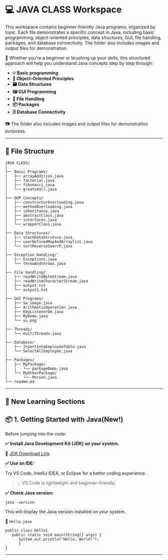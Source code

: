 # 💻 JAVA CLASS Workspace

This workspace contains beginner-friendly Java programs, organized by topic. Each file demonstrates a specific concept in Java, including basic programming, object-oriented principles, data structures, GUI, file handling, packages, and database connectivity. The folder also includes images and output files for demonstration.

📘 Whether you're a beginner or brushing up your skills, this structured approach will help you understand Java concepts step by step through:
- **💡 Basic programming**
- **🧱 Object-Oriented Principles**
- **🗃️ Data Structures**
- **🖼️ GUI Programming**
- **📂 File Handling**
- **📦 Packages**
- **🗄️ Database Connectivity**

📷 The folder also includes images and output files for demonstration purposes.

---

## 📁 File Structure

```
JAVA CLASS/
│
├── Basic Programs/
│   ├── arrayAddition.java
│   ├── factorial.java
│   ├── fibonacci.java
│   └── greatsmall.java
│
├── OOP Concepts/
│   ├── constructorOverloading.java
│   ├── methodOverloading.java
│   ├── inheritance.java
│   ├── abstractClass.java
│   ├── interfaces.java
│   └── wrapperClass.java
│
├── Data Structures/
│   ├── stackDataStruture.java
│   ├── userDefinedMapAndArraylist.java
│   └── sortReverseSearch.java
│
├── Exception Handling/
│   ├── Exceptions.java
│   └── throwAndthrows.java
│
├── File Handling/
│   ├── readWriteByteStream.java
│   ├── readWriteCharacterStream.java
│   ├── output.txt
│   └── output1.txt
│
├── GUI Programs/
│   ├── Sw_image.java
│   ├── ArithmeticOperation.java
│   ├── KeyListenerDe.java
│   ├── MyDemo.java
│   └── uu.png
│
├── Threads/
│   └── multiThreads.java
│
├── Database/
│   ├── InsertIntoEmployeeTable.java
│   └── SelectAllEmployee.java
│
├── Packages/
│   ├── MyPackage/
│   │   └── packageDemo.java
│   └── MyOtherPackage/
│       └── Person.java
└── readme.md
```

---

## 🧠 New Learning Sections

## 📦 1. Getting Started with Java(New!)

Before jumping into the code:

**✅ Install Java Development Kit (JDK) on your system.**

🔗 [JDK Download Link](https://www.oracle.com/java/technologies/javase-download.html)

**✅ Use an IDE:**

Try VS Code, IntelliJ IDEA, or Eclipse for a better coding experience.

>💡 VS Code is lightweight and beginner-friendly.

**✅ Check Java version:**
```
java -version
```

This will display the Java version installed on your system.

📄 `Hello.java`
```
public class Hello{
   public static void main(String[] args) {
      System.out.println("Hello, World!");
      }
}
```

---
